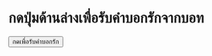 <!DOCTYPE html>
<html lang="th">
<head>
    <meta charset="UTF-8">
    <meta name="viewport" content="width=device-width, initial-scale=1.0">
    <title>บอทรักคุณนะ!</title>
    <script>
        function showLoveMessage() {
            alert('บอทรักคุณนะ! ❤️');
        }
    </script>
</head>
<body>
    <h1>กดปุ่มด้านล่างเพื่อรับคำบอกรักจากบอท</h1>
    <button onclick="showLoveMessage()">กดเพื่อรับคำบอกรัก</button>
</body>
</html>
